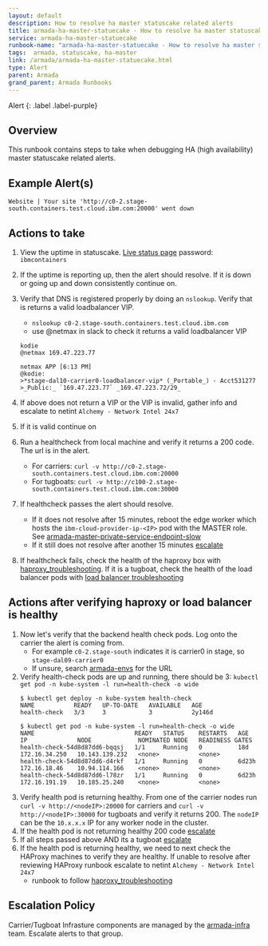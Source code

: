 ```yaml
---
layout: default
description: How to resolve ha master statuscake related alerts
title: armada-ha-master-statuecake - How to resolve ha master statuscake related alerts
service: armada-ha-master-statuecake
runbook-name: "armada-ha-master-statuecake - How to resolve ha master statuscake related alerts"
tags:  armada, statuscake, ha-master
link: /armada/armada-ha-master-statuecake.html
type: Alert
parent: Armada
grand_parent: Armada Runbooks
---
```


Alert
{: .label .label-purple}

## Overview
This runbook contains steps to take when debugging HA (high availability) master statuscake related alerts.

## Example Alert(s)

~~~~
Website | Your site 'http://c0-2.stage-south.containers.test.cloud.ibm.com:20000' went down
~~~~

## Actions to take

1. View the uptime in statuscake. [Live status page](https://uptime.statuscake.com/?TestID=Lmp4JGKtKZ) password: `ibmcontainers`
1. If the uptime is reporting up, then the alert should resolve. If it is down or going up and down consistently continue on.
1. Verify that DNS is registered properly by doing an `nslookup`. Verify that is returns a valid loadbalancer VIP.
    * `nslookup c0-2.stage-south.containers.test.cloud.ibm.com`
    * use @netmax in slack to check it returns a valid loadbalancer VIP

    ~~~~
    kodie
    @netmax 169.47.223.77

    netmax APP [6:13 PM]
    @kodie:
    >*stage-dal10-carrier0-loadbalancer-vip* (_Portable_) - Acct531277
    >_Public:_ `169.47.223.77` _169.47.223.72/29_
    ~~~~
1. If above does not return a VIP or the VIP is invalid, gather info and escalate to netint `Alchemy - Network Intel 24x7`
1. If it is valid continue on
1. Run a healthcheck from local machine and verify it returns a 200 code. The url is in the alert.
    * For carriers: `curl -v http://c0-2.stage-south.containers.test.cloud.ibm.com:20000`
    * For tugboats: `curl -v http://c100-2.stage-south.containers.test.cloud.ibm.com:30000`
1. If healthcheck passes the alert should resolve.
   * If it does not resolve after 15 minutes, reboot the edge worker which hosts the `ibm-cloud-provider-ip-<IP>` pod with the MASTER role. See [armada-master-private-service-endpoint-slow](armada-master-private-service-endpoint-slow.html)
   * If it still does not resolve after another 15 minutes [escalate](#escalation-policy)
1. If healthcheck fails, check the health of the haproxy box with [haproxy_troubleshooting](../armada_haproxy_troubleshooting.html). 
   If it is a tugboat, check the health of the load balancer pods with [load balancer troubleshooting](../armada/armada-network-load-balancer-troubleshooting.html)

## Actions after verifying haproxy or load balancer is healthy
1. Now let's verify that the backend health check pods. Log onto the carrier the alert is coming from.
    * For example `c0-2.stage-south` indicates it is carrier0 in stage, so `stage-dal09-carrier0`
    * If unsure, search [armada-envs](https://github.ibm.com/alchemy-containers/armada-envs) for the URL
1. Verify health-check pods are up and running, there should be 3: `kubectl get pod -n kube-system -l run=health-check -o wide`
    ~~~~
    $ kubectl get deploy -n kube-system health-check
    NAME           READY   UP-TO-DATE   AVAILABLE   AGE
    health-check   3/3     3            3           2y146d

    $ kubectl get pod -n kube-system -l run=health-check -o wide
    NAME                            READY   STATUS    RESTARTS   AGE     IP              NODE             NOMINATED NODE   READINESS GATES
    health-check-54d8d87dd6-bqqsj   1/1     Running   0          18d     172.16.34.250   10.143.139.232   <none>           <none>
    health-check-54d8d87dd6-d4rkf   1/1     Running   0          6d23h   172.16.18.46    10.94.114.166    <none>           <none>
    health-check-54d8d87dd6-l78zr   1/1     Running   0          6d23h   172.16.191.19   10.185.25.240    <none>           <none>
    ~~~~
1. Verify health pod is returning healthy. From one of the carrier nodes run `curl -v http://<nodeIP>:20000` for carriers and `curl -v http://<nodeIP>:30000` for tugboats and verify it returns 200. The `nodeIP` can be the `10.x.x.x` IP for any worker node in the cluster.
1. If the health pod is not returning healthy 200 code [escalate](#escalation-policy)
1. If all steps passed above AND its a tugboat [escalate](#escalation-policy)
1. If the health pod is returning healthy, we need to next check the HAProxy machines to verify they are healthy. If unable to resolve after reviewing HAProxy runbook escalate to netint `Alchemy - Network Intel 24x7`
    * runbook to follow [haproxy_troubleshooting](../armada_haproxy_troubleshooting.html)

## Escalation Policy
Carrier/Tugboat Infrasture components are managed by the [armada-infra](https://ibm.pagerduty.com/services/P2LV6TL) team. Escalate alerts to that group.